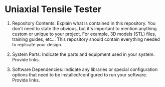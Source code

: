 # Uniaxial Tensile Tester
1. Repository Contents: Explain what is contained in this repository. You don't need to state the obvious, but it's
important to mention anything custom or unique to your project. For example, 3D models (STL) files, training
guides, etc... This repository should contain everything needed to replicate your design.





2. System Parts: Indicate the parts and equipment used in your system. Provide links.





4. Software Dependencies: Indicate any libraries or special configuration options that need to be
installed/configured to run your software. Provide links.
